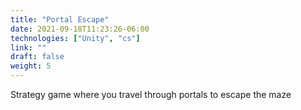 ```yaml
---
title: "Portal Escape"
date: 2021-09-18T11:23:26-06:00
technologies: ["Unity", "cs"]
link: ""
draft: false
weight: 5
---
```

Strategy game where you travel through portals to escape the maze